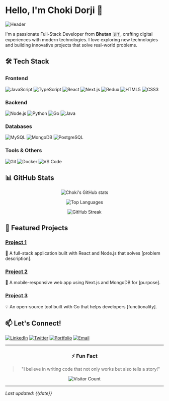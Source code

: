 # Hello, I'm Choki Dorji 👋

![Header](https://picsum.photos/800/400)

I'm a passionate Full-Stack Developer from **Bhutan** 🇧🇹, crafting digital experiences with modern technologies. I love exploring new technologies and building innovative projects that solve real-world problems.

## 🛠️ Tech Stack

### **Frontend**
![JavaScript](https://img.shields.io/badge/JavaScript-F7DF1E?style=for-the-badge&logo=javascript&logoColor=black)
![TypeScript](https://img.shields.io/badge/TypeScript-007ACC?style=for-the-badge&logo=typescript&logoColor=white)
![React](https://img.shields.io/badge/React-20232A?style=for-the-badge&logo=react&logoColor=61DAFB)
![Next.js](https://img.shields.io/badge/Next.js-000000?style=for-the-badge&logo=next.js&logoColor=white)
![Redux](https://img.shields.io/badge/Redux-593D88?style=for-the-badge&logo=redux&logoColor=white)
![HTML5](https://img.shields.io/badge/HTML5-E34F26?style=for-the-badge&logo=html5&logoColor=white)
![CSS3](https://img.shields.io/badge/CSS3-1572B6?style=for-the-badge&logo=css3&logoColor=white)

### **Backend**
![Node.js](https://img.shields.io/badge/Node.js-339933?style=for-the-badge&logo=nodedotjs&logoColor=white)
![Python](https://img.shields.io/badge/Python-3776AB?style=for-the-badge&logo=python&logoColor=white)
![Go](https://img.shields.io/badge/Go-00ADD8?style=for-the-badge&logo=go&logoColor=white)
![Java](https://img.shields.io/badge/Java-ED8B00?style=for-the-badge&logo=java&logoColor=white)

### **Databases**
![MySQL](https://img.shields.io/badge/MySQL-4479A1?style=for-the-badge&logo=mysql&logoColor=white)
![MongoDB](https://img.shields.io/badge/MongoDB-47A248?style=for-the-badge&logo=mongodb&logoColor=white)
![PostgreSQL](https://img.shields.io/badge/PostgreSQL-336791?style=for-the-badge&logo=postgresql&logoColor=white)

### **Tools & Others**
![Git](https://img.shields.io/badge/Git-F05032?style=for-the-badge&logo=git&logoColor=white)
![Docker](https://img.shields.io/badge/Docker-2496ED?style=for-the-badge&logo=docker&logoColor=white)
![VS Code](https://img.shields.io/badge/VS_Code-007ACC?style=for-the-badge&logo=visual-studio-code&logoColor=white)

## 📊 GitHub Stats

<div align="center">
  
![Choki's GitHub stats](https://github-readme-stats.vercel.app/api?username=ChokiDorji&show_icons=true&theme=radical&hide_border=true)
  
![Top Languages](https://github-readme-stats.vercel.app/api/top-langs/?username=ChokiDorji&layout=compact&theme=radical&hide_border=true)

![GitHub Streak](https://github-readme-streak-stats.herokuapp.com/?user=ChokiDorji&theme=radical&hide_border=true)

</div>

## 🌟 Featured Projects

### [Project 1](https://github.com/ChokiDorji/project1)
🔧 A full-stack application built with React and Node.js that solves [problem description].

### [Project 2](https://github.com/ChokiDorji/project2)
🚀 A mobile-responsive web app using Next.js and MongoDB for [purpose].

### [Project 3](https://github.com/ChokiDorji/project3)
💡 An open-source tool built with Go that helps developers [functionality].

## 📫 Let's Connect!

[![LinkedIn](https://img.shields.io/badge/LinkedIn-0077B5?style=for-the-badge&logo=linkedin&logoColor=white)](https://linkedin.com/in/chokidorji)
[![Twitter](https://img.shields.io/badge/Twitter-1DA1F2?style=for-the-badge&logo=twitter&logoColor=white)](https://twitter.com/chokidorji)
[![Portfolio](https://img.shields.io/badge/Portfolio-000000?style=for-the-badge&logo=About.me&logoColor=white)](https://chokidorji.dev)
[![Email](https://img.shields.io/badge/Email-D14836?style=for-the-badge&logo=gmail&logoColor=white)](mailto:chokidorjee143@gmail.com)

---

<div align="center">

### ⚡ Fun Fact
> "I believe in writing code that not only works but also tells a story!"

![Visitor Count](https://komarev.com/ghpvc/?username=ChokiDorji&color=blueviolet&style=flat-square)

</div>

---

*Last updated: {{date}}*
